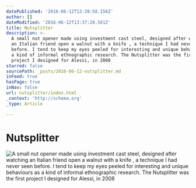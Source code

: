 ```yaml
---
datePublished: '2016-06-12T13:38:58.156Z'
author: []
dateModified: '2016-06-12T13:37:28.561Z'
title: Nutsplitter
description: >-
  A small nut opener made using investment cast steel, designed after watching
  an Italian friend open a walnut with a knife , a technique I had never seen
  before. I tend to keep my eyes peeled for interesting and unique behaviours as
  a kind of informal ethnographic research. The Nutsplitter was the first
  project I designed for Alessi, in 2008
starred: false
sourcePath: _posts/2016-06-12-nutsplitter.md
inFeed: true
hasPage: true
inNav: false
url: nutsplitter/index.html
_context: 'http://schema.org'
_type: Article

---
```

# Nutsplitter
![A small nut opener made using investment cast steel, designed after watching an Italian friend open a walnut with a knife , a technique I had never seen before. I tend to keep my eyes peeled for interesting and unique behaviours as a kind of informal ethnographic research. The Nutsplitter was the first project I designed for Alessi, in 2008](https://the-grid-user-content.s3-us-west-2.amazonaws.com/633d207e-e08e-430c-8ee0-eb7a468f226e.jpg)